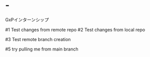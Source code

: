 # -
GxPインターンシップ


#1 Test changes from remote repo
#2 Test changes from local repo

#3 Test remote branch creation

#5 try pulling me from main branch

